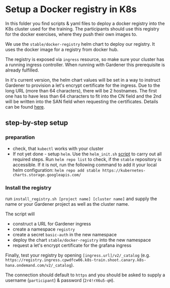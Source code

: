 # Setup a Docker registry in K8s

In this folder you find scripts & yaml files to deploy a docker registry into the K8s cluster used for the training.
The participants should use this registry for the docker exercises, where they push their own images to.

We use the `stable/docker-registry` helm chart to deploy our registry. It uses the docker image for a registry from docker hub.

The registry is exposed via `ingress` resource, so make sure your cluster has a running ingress controller. When running with Gardener this prerequisite is already fulfilled.  

In it's current version, the helm chart values will be set in a way to instruct Gardener to provision a let's encrypt certificate for the ingress. Due to the long URL (more than 64 characters), there will be 2 hostnames. The first one has to have less than 64 characters to fit into the CN field and the 2nd will be written into the SAN field when requesting the certificates. Details can be found [here](https://gardener.cloud/050-tutorials/content/howto/x509_certificates/).

## step-by-step setup

### preparation
* check, that `kubectl` works with your cluster
* If not yet done - setup `helm`. Use the `helm_init.sh` [script](../helm_init.sh) to carry out all required steps. Run `helm repo list` to check, if the `stable` repository is accessible. If it is not, run the following command to add it your local helm configuration: `helm repo add stable https://kubernetes-charts.storage.googleapis.com/` 

### Install the registry
run `install_registry.sh [project name] [cluster name]` and supply the name or your Gardener project as well as the cluster name.

The script will
  * construct a URL for Gardener ingress
  * create a namespace `registry`
  * create a secret `basic-auth` in the new namespace
  * deploy the chart `stable/docker-registry` into the new namespace
  * request a let's encrypt certificate for the grafana ingress

Finally, test your registry by opening `[ingress.url]/v2/_catalog` (e.g. `https://registry.ingress.cpwdfcw06.k8s-train.shoot.canary.k8s-hana.ondemand.com/v2/_catalog`).

The connection should default to `https` and you should be asked to supply a username (`participant`) & password (`2r4!rX6u5-qH`).
